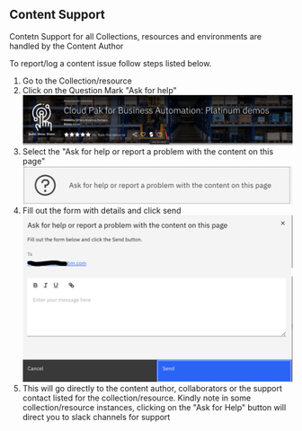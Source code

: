 ## Content Support

Contetn Support for all Collections, resources and environments are handled by the Content Author

To report/log a content issue follow steps listed below.

1. Go to the Collection/resource
2. Click on the Question Mark "Ask for help" ![Supportaskforhelp](Images/supportaskforhelp.png)
3. Select the "Ask for help or report a problem with the content on this page" ![supporthelpcontent](Images/supporthelpcontent.png)
4. Fill out the form with details and click send ![supportproblemwithcontent](Images/supportproblemcontent.png)
5. This will go directly to the content author, collaborators or the support contact listed for the collection/resource. 
   Kindly note in some collection/resource instances, clicking on the "Ask for Help" button will direct you to slack channels for support
